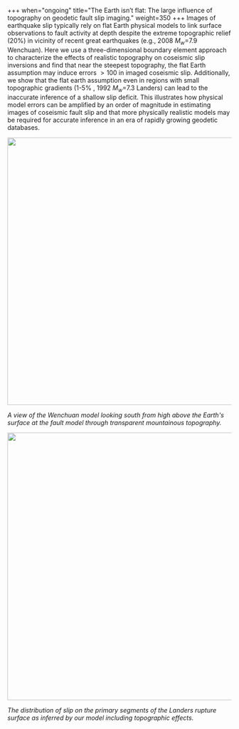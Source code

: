 +++
when="ongoing"
title="The Earth isn’t flat: The large influence of topography on geodetic fault slip imaging."
weight=350
+++
Images of earthquake slip typically rely on flat Earth physical models to link surface observations to fault activity at depth despite the extreme topographic relief (20%) in vicinity of recent great earthquakes (e.g., 2008 $M_w$=7.9 Wenchuan). 
Here we use a three-dimensional boundary element approach to characterize the effects of realistic topography on coseismic slip inversions and find that near the steepest topography, the flat Earth assumption may induce errors $>100%$ in imaged coseismic slip.
Additionally, we show that the flat earth assumption even in regions with small topographic gradients (1-5% , 1992  $M_w$=7.3 Landers) can lead to the inaccurate inference of a shallow slip deficit.
This illustrates how physical model errors can be amplified by an order of magnitude in estimating images of coseismic fault slip and that more physically realistic models may be required for accurate inference in an era of rapidly growing geodetic databases.

<img src="/images/wenchuan_model_3d.png" style="width: 600px;"/>

*A view of the Wenchuan model looking south from high above the Earth's surface at the fault model through transparent mountainous topography.*

<img src="/images/landers_panels.png" style="width: 600px;"/>

*The distribution of slip on the primary segments of the Landers rupture surface as inferred by our model including topographic effects.*
